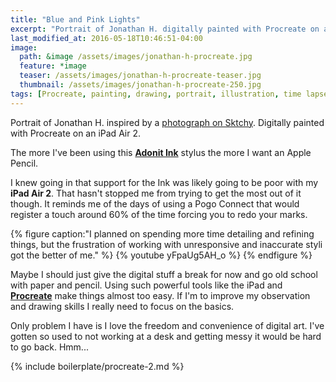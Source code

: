 ```yaml
---
title: "Blue and Pink Lights"
excerpt: "Portrait of Jonathan H. digitally painted with Procreate on an iPad."
last_modified_at: 2016-05-18T10:46:51-04:00
image: 
  path: &image /assets/images/jonathan-h-procreate.jpg
  feature: *image
  teaser: /assets/images/jonathan-h-procreate-teaser.jpg
  thumbnail: /assets/images/jonathan-h-procreate-250.jpg
tags: [Procreate, painting, drawing, portrait, illustration, time lapse]
---
```


Portrait of Jonathan H. inspired by a [photograph on Sktchy](http://sktchy.com/4cnY0H). Digitally painted with Procreate on an iPad Air 2.

The more I've been using this [**Adonit Ink**](http://www.amazon.com/Adobe-Creative-Connected-Precision-Stylus/dp/B00LNECVN6/ref=as_li_ss_tl?ie=UTF8&qid=1461688574&sr=8-1&keywords=adobe+ink&linkCode=ll1&tag=mademist-20&linkId=85c30649adf50e2ff0b9c753f6dfe2c9) stylus the more I want an Apple Pencil. 

I knew going in that support for the Ink was likely going to be poor with my **iPad Air 2**. That hasn't stopped me from trying to get the most out of it though. It reminds me of the days of using a Pogo Connect that would register a touch around 60% of the time forcing you to redo your marks.

{% figure caption:"I planned on spending more time detailing and refining things, but the frustration of working with unresponsive and inaccurate styli got the better of me." %}
{% youtube yFpaUg5AH_o %}
{% endfigure %}

Maybe I should just give the digital stuff a break for now and go old school with paper and pencil. Using such powerful tools like the iPad and [**Procreate**](http://procreate.si/) make things almost too easy. If I'm to improve my observation and drawing skills I really need to focus on the basics.

Only problem I have is I love the freedom and convenience of digital art. I've gotten so used to not working at a desk and getting messy it would be hard to go back. Hmm...

{% include boilerplate/procreate-2.md %}
